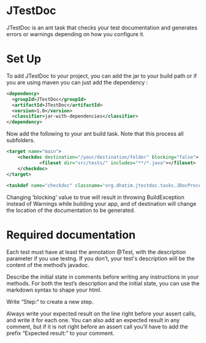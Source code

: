 # JTestDoc
JTestDoc is an ant task that checks your test documentation and generates errors or warnings depending on how you configure it.

# Set Up

To add JTestDoc to your project, you can add the jar to your build path or if you are using maven you can just add the dependency :
```xml
<dependency>
  <groupId>JTestDoc</groupId>
  <artifactId>JTestDoc</artifactId>
  <version>1.0</version>
  <classifier>jar-with-dependencies</classifier>
</dependency>
```

Now add the following to your ant build task. Note that this process all subfolders.

```xml
<target name="main">
	<checkdoc destination="/your/destination/folder" blocking="false">
			<fileset dir="src/tests/" includes="**/*.java"></fileset>
	</checkdoc>
</target>
	
<taskdef name="checkdoc" classname="org.dhatim.jtestdoc.tasks.JDocProcess" classpath="yourpath\JTestDoc-1.0-jar-with-dependencies.jar"/>
```


Changing 'blocking' value to true will result in throwing BuildException instead of Warnings while building your app, and of destination will change the location of the documentation to be generated.

# Required documentation

Each test must have at least the annotation @Test, with the description parameter if you use testng. If you don’t, your test's description will be the content of the method’s javadoc.

Describe the initial state in comments before writing any instructions in your methods. For both the test’s description and the initial state, you can use the markdown syntax to shape your html.

Write “Step:“ to create a new step.

Always write your expected result on the line right before your assert calls, and write it for each one. You can also add an expected result in any comment, but if it is not right before an assert call you’ll have to add the prefix “Expected result:” to your comment.
